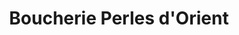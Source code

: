 ---
title: "Boucherie Perles d'Orient"
url: /montelimar/boucherie-perles-dorient/
shop: boucherie
---